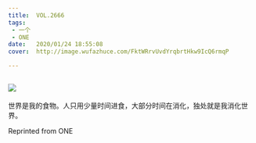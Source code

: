 ```yaml
---
title:	VOL.2666
tags:
 - 一个
 - ONE
date:	2020/01/24 18:55:08
cover:	http://image.wufazhuce.com/FktWRrvUvdYrqbrtHkw9IcQ6rmqP

---
```

![](http://image.wufazhuce.com/FktWRrvUvdYrqbrtHkw9IcQ6rmqP)
---

世界是我的食物。人只用少量时间进食，大部分时间在消化，独处就是我消化世界。
 
Reprinted from ONE
